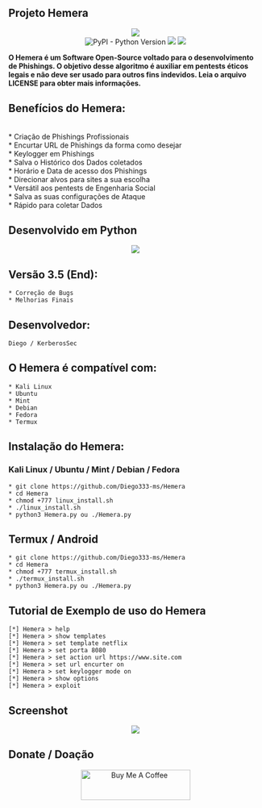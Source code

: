 ## Projeto Hemera

<p align="center"><img src="https://i.imgur.com/GzkacAd.png"><br>
<img alt="PyPI - Python Version" src="https://img.shields.io/pypi/pyversions/c"> <img src="https://img.shields.io/badge/Hemera-Phishing-blueviolet"> <img src="https://img.shields.io/badge/Versão-3.5-green"></p>

<p><strong>O Hemera é um Software Open-Source voltado para o desenvolvimento de Phishings. O objetivo desse algoritmo é auxiliar em pentests éticos legais e não deve ser usado para outros fins indevidos. Leia o arquivo LICENSE para obter mais informações.</strong></p>

## Benefícios do Hemera:
<br>
* Criação de Phishings Profissionais
<br>
* Encurtar URL de Phishings da forma como desejar
<br>
* Keylogger em Phishings
<br>
* Salva o Histórico dos Dados coletados
<br>
* Horário e Data de acesso dos Phishings
<br>
* Direcionar alvos para sites a sua escolha
<br>
* Versátil aos pentests de Engenharia Social
<br>
* Salva as suas configurações de Ataque
<br>
* Rápido para coletar Dados

## Desenvolvido em Python

<p align="center"><img src="https://upload.wikimedia.org/wikipedia/commons/thumb/f/f8/Python_logo_and_wordmark.svg/1024px-Python_logo_and_wordmark.svg.png"></p>

## Versão 3.5 (End):
```
* Correção de Bugs
* Melhorias Finais
```
## Desenvolvedor:

```
Diego / KerberosSec
```

## O Hemera é compatível com:

```
* Kali Linux
* Ubuntu
* Mint
* Debian
* Fedora
* Termux
```

## Instalação do Hemera:

### Kali Linux / Ubuntu / Mint / Debian / Fedora

```
* git clone https://github.com/Diego333-ms/Hemera
* cd Hemera
* chmod +777 linux_install.sh
* ./linux_install.sh
* python3 Hemera.py ou ./Hemera.py
```

## Termux / Android

```
* git clone https://github.com/Diego333-ms/Hemera
* cd Hemera
* chmod +777 termux_install.sh
* ./termux_install.sh
* python3 Hemera.py ou ./Hemera.py
```
## Tutorial de Exemplo de uso do Hemera

```
[*] Hemera > help
[*] Hemera > show templates
[*] Hemera > set template netflix
[*] Hemera > set porta 8080
[*] Hemera > set action url https://www.site.com
[*] Hemera > set url encurter on
[*] Hemera > set keylogger mode on
[*] Hemera > show options
[*] Hemera > exploit
```
## Screenshot

<p align="center"><img src="https://i.imgur.com/riVwuDC.png"><br>

## Donate / Doação

<p align="center"><a href="https://www.buymeacoffee.com/KerberosSec" target="_blank"><img src="https://cdn.buymeacoffee.com/buttons/v2/arial-yellow.png" alt="Buy Me A Coffee" style="height: 60px !important;width: 217px !important;" ></a></p>


